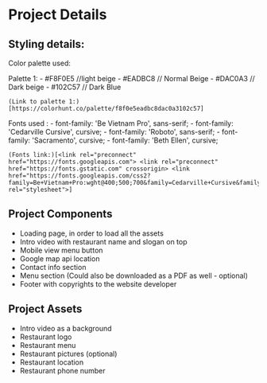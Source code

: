 # Project Details

## Styling details: 

Color palette used: 

Palette 1: 
    - #F8F0E5 //light beige
    - #EADBC8 // Normal Beige
    - #DAC0A3 // Dark beige
    - #102C57 // Dark Blue 

    (Link to palette 1:)[https://colorhunt.co/palette/f8f0e5eadbc8dac0a3102c57]


Fonts used : 
    - font-family: 'Be Vietnam Pro', sans-serif;
    - font-family: 'Cedarville Cursive', cursive;
    - font-family: 'Roboto', sans-serif;
    - font-family: 'Sacramento', cursive;
    - font-family: 'Beth Ellen', cursive;

    (Fonts link:)[<link rel="preconnect" href="https://fonts.googleapis.com"> <link rel="preconnect" href="https://fonts.gstatic.com" crossorigin> <link href="https://fonts.googleapis.com/css2?family=Be+Vietnam+Pro:wght@400;500;700&family=Cedarville+Cursive&family=Roboto:ital,wght@0,100;0,300;0,400;0,500;0,700;0,900;1,100;1,300;1,400;1,500;1,700;1,900&family=Sacramento&display=swap" rel="stylesheet">]

## Project Components

- Loading page, in order to load all the assets
- Intro video with restaurant name and slogan on top
- Mobile view menu button
- Google map api location
- Contact info section
- Menu section (Could also be downloaded as a PDF as well - optional)
- Footer with copyrights to the website developer

## Project Assets

- Intro video as a background
- Restaurant logo
- Restaurant menu
- Restaurant pictures (optional)
- Restaurant location
- Restaurant phone number